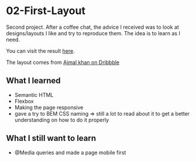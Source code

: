 # 02-First-Layout
Second project. After a coffee chat, the advice I received was to look at designs/layouts I like and try to reproduce them. The idea is to learn as I need. 

You can visit the result [here](https://hlmhc79.github.io/02-Netcel-Layout/).

The layout comes from [Ajmal khan on Dribbble](https://dribbble.com/shots/7210396-Netcel-Business-Consulting-and-Finance-Theme-Homepage-v5/attachments/202687?mode=media)

## What I learned
- Semantic HTML
- Flexbox
- Making the page responsive
- gave a try to BEM CSS naming => still a lot to read about it to get a better understanding on how to do it properly

## What I still want to learn
- @Media queries and made a page mobile first
